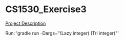# CS1530_Exercise3

[Project Description](https://github.com/laboon/CS1530_Fall2017/blob/master/exercises/3/exercise3.md)

Run: 'gradle run -Dargs="(Lazy integer) (Tri integer)"'